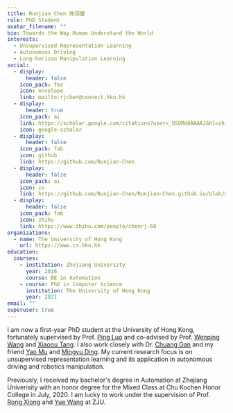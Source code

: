 ```yaml
---
title: Runjian Chen 陈润健
role: PhD Student
avatar_filename: ""
bio: Towards the Way Human Understand the World
interests:
  - Unsupervised Representation Learning
  - Autonomous Driving
  - Long-horizon Manipulation Learning
social:
  - display:
      header: false
    icon_pack: fas
    icon: envelope
    link: mailto:rjchen@connect.hku.hk
  - display:
      header: true
    icon_pack: ai
    link: https://scholar.google.com/citations?user=_USUMdAAAAAJ&hl=zh-CN
    icon: google-scholar
  - display:
      header: false
    icon_pack: fab
    icon: github
    link: https://github.com/Runjian-Chen
  - display:
      header: false
    icon_pack: ai
    icon: cv
    link: https://github.com/Runjian-Chen/Runjian-Chen.github.io/blob/main/attaches/CV.pdf
  - display:
      header: false
    icon_pack: fab
    icon: zhihu
    link: https://www.zhihu.com/people/chenrj-68
organizations:
  - name: The University of Hong Kong
    url: https://www.cs.hku.hk
education:
  courses:
    - institution: Zhejiang University
      year: 2016
      course: BE in Automation
    - course: PhD in Computer Science
      institution: The University of Hong Kong
      year: 2021
email: ""
superuser: true
---
```

I am now a first-year PhD student at the University of Hong Kong, fortunately supervised by Prof. [Ping Luo](http://luoping.me) and co-advised by Prof. [Wenping Wang](https://www.cs.hku.hk/people/academic-staff/wenping) and [Xiaoou Tang](https://www.ie.cuhk.edu.hk/people/xotang.shtml). I also work closely with Dr. [Chuang Gan](https://people.csail.mit.edu/ganchuang/) and my friend [Yao Mu](https://yaomarkmu.github.io) and [Mingyu Ding](https://dingmyu.github.io). My current research focus is on unsupervised representation learning and its application in autonomous driving  and robotics manipulation.

Previously, I received my bachelor's degree in Automation at Zhejiang Univerisity with an honor degree for the Mixed Class at Chu Kochen Honor College in July, 2020. I am lucky to work under the supervision of Prof. [Rong Xiong](https://person.zju.edu.cn/en/rongxiong) and [Yue Wang](https://ywang-zju.github.io) at ZJU.
